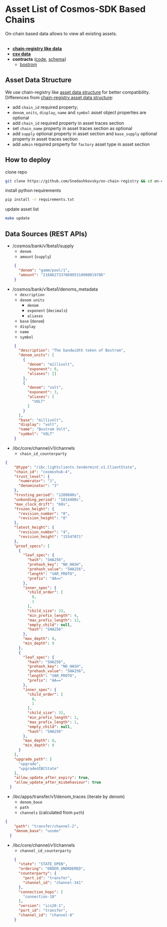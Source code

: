 # Asset List of Cosmos-SDK Based Chains
On-chain based data allows to view all existing assets.<br><br>
- [**chain-registry like data**](data_json)  
- [**csv data**](data_csv)  
- **contracts** ([code](https://github.com/Snedashkovsky/cw-on-chain-registry/tree/main/contracts/on-chain-registry), 
[schema](https://github.com/Snedashkovsky/cw-on-chain-registry/tree/main/contracts/on-chain-registry/schema))
  - [bostrom](https://cyb.ai/contracts/bostrom1eeahgvdsun8a04rh5vy9je49nllq6nj8ljmaslsvjeyg0j0063mssjcjmt)

## Asset Data Structure
We use  chain-registry like [asset data structure](assetlist.schema.json) for better compatibility.  
Differences from [chain-registry asset data structure](https://github.com/cosmos/chain-registry/blob/master/assetlist.schema.json):
- add `chain_id` required property;
- `denom_units`, `display`, `name` and `symbol` asset object properties are optional
- add `chain_id` required property in asset traces section
- set `chain_name` property in asset traces section as optional
- add `supply` optional property in asset section and `base_supply` optional property in asset traces section
- add `admin` required property for `factory` asset type in asset section

## How to deploy
clone repo
```bash 
git clone https://github.com/Snedashkovsky/on-chain-registry && cd on-chain-registry
```
install python requirements
```bash
pip install -r requirements.txt
```

update asset list
```bash
make update
```

## Data Sources (REST APIs)
- /cosmos/bank/v1beta1/supply
    - `denom`
    - `amount` (`supply`)
```json
    {
      "denom": "gamm/pool/1",
      "amount": "216862733786995310900019706"
    }
```
- /cosmos/bank/v1beta1/denoms_metadata
    - `description`
    - `denom units`
        - `denom`
        - `exponent` (`decimals`)
        - `aliases`
    - `base` (`denom`)
    - `display`
    - `name`
    - `symbol`
```json
    {
      "description": "The bandwidth token of Bostrom",
      "denom_units": [
        {
          "denom": "millivolt",
          "exponent": 0,
          "aliases": []
        },
        {
          "denom": "volt",
          "exponent": 3,
          "aliases": [
            "VOLT"
          ]
        }
      ],
      "base": "millivolt",
      "display": "volt",
      "name": "Bostrom Volt",
      "symbol": "VOLT"
    }
```
- /ibc/core/channel/v1/channels
    - `chain_id_counterparty`
```json
{
    "@type": "/ibc.lightclients.tendermint.v1.ClientState",
    "chain_id": "cosmoshub-4",
    "trust_level": {
      "numerator": "1",
      "denominator": "3"
    },
    "trusting_period": "1209600s",
    "unbonding_period": "1814400s",
    "max_clock_drift": "60s",
    "frozen_height": {
      "revision_number": "0",
      "revision_height": "0"
    },
    "latest_height": {
      "revision_number": "4",
      "revision_height": "15547071"
    },
    "proof_specs": [
      {
        "leaf_spec": {
          "hash": "SHA256",
          "prehash_key": "NO_HASH",
          "prehash_value": "SHA256",
          "length": "VAR_PROTO",
          "prefix": "AA=="
        },
        "inner_spec": {
          "child_order": [
            0,
            1
          ],
          "child_size": 33,
          "min_prefix_length": 4,
          "max_prefix_length": 12,
          "empty_child": null,
          "hash": "SHA256"
        },
        "max_depth": 0,
        "min_depth": 0
      },
      {
        "leaf_spec": {
          "hash": "SHA256",
          "prehash_key": "NO_HASH",
          "prehash_value": "SHA256",
          "length": "VAR_PROTO",
          "prefix": "AA=="
        },
        "inner_spec": {
          "child_order": [
            0,
            1
          ],
          "child_size": 32,
          "min_prefix_length": 1,
          "max_prefix_length": 1,
          "empty_child": null,
          "hash": "SHA256"
        },
        "max_depth": 0,
        "min_depth": 0
      }
    ],
    "upgrade_path": [
      "upgrade",
      "upgradedIBCState"
    ],
    "allow_update_after_expiry": true,
    "allow_update_after_misbehaviour": true
  }
```
- /ibc/apps/transfer/v1/denom_traces (iterate by denom)
    - `denom_base`
    - `path`
    - `channels` (calculated from `path`)
```json
{
    "path": "transfer/channel-2",
    "denom_base": "uosmo"
  }
```
- /ibc/core/channel/v1/channels
    - `channel_id_counterparty`

```json
    {
      "state": "STATE_OPEN",
      "ordering": "ORDER_UNORDERED",
      "counterparty": {
        "port_id": "transfer",
        "channel_id": "channel-341"
      },
      "connection_hops": [
        "connection-10"
      ],
      "version": "ics20-1",
      "port_id": "transfer",
      "channel_id": "channel-8"
    }
```